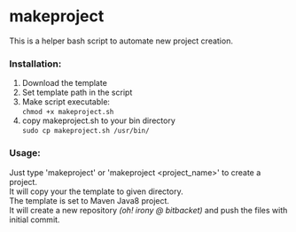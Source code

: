 # makeproject
This is a helper bash script to automate new project creation.

### Installation:
1. Download the template
2. Set template path in the script
3. Make script executable:<br/>
`chmod +x makeproject.sh`
4. copy makeproject.sh to your bin directory<br/>
`sudo cp makeproject.sh /usr/bin/`

### Usage:
Just type 'makeproject' or 'makeproject <project_name>' to create a project.<br/>
It will copy your the template to given directory.<br/>
The template is set to Maven Java8 project.<br/>
It will create a new repository *(oh! irony @ bitbacket)* and push the files with initial commit.<br/>
